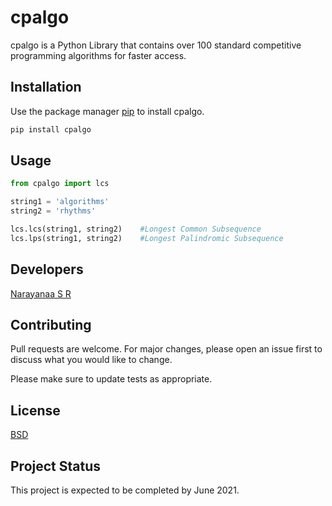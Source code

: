 # cpalgo

cpalgo is a Python Library that contains over 100 standard competitive programming algorithms for faster access.
## Installation

Use the package manager [pip](https://pip.pypa.io/en/stable/) to install cpalgo.

```bash
pip install cpalgo
```

## Usage

```python
from cpalgo import lcs

string1 = 'algorithms'
string2 = 'rhythms'

lcs.lcs(string1, string2)    #Longest Common Subsequence
lcs.lps(string1, string2)    #Longest Palindromic Subsequence

```

## Developers
[Narayanaa S R](https://srnarayanaa.me)

## Contributing
Pull requests are welcome. For major changes, please open an issue first to discuss what you would like to change.

Please make sure to update tests as appropriate.

## License
[BSD](https://opensource.org/licenses/BSD-3-Clause)

## Project Status
This project is expected to be completed by June 2021.
